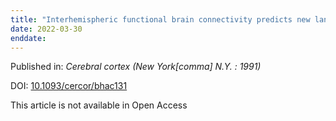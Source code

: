 ```yaml
---
title: "Interhemispheric functional brain connectivity predicts new language learning success in adults."
date: 2022-03-30
enddate:
---
```


Published in: *Cerebral cortex (New York[comma] N.Y. : 1991)*

DOI: [10.1093/cercor/bhac131](https://doi.org/10.1093/cercor/bhac131)

This article is not available in Open Access


